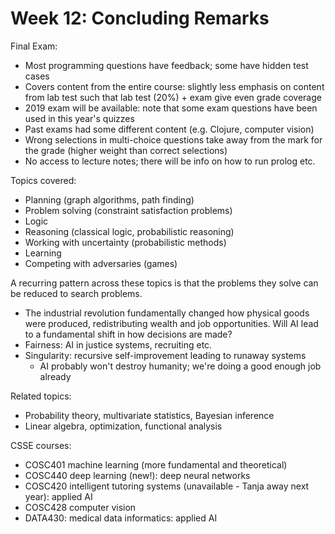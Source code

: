 # Week 12: Concluding Remarks

Final Exam:

- Most programming questions have feedback; some have hidden test cases
- Covers content from the entire course: slightly less emphasis on content from lab test such that lab test (20%) + exam give even grade coverage
- 2019 exam will be available: note that some exam questions have been used in this year's quizzes
- Past exams had some different content (e.g. Clojure, computer vision)
- Wrong selections in multi-choice questions take away from the mark for the grade (higher weight than correct selections)
- No access to lecture notes; there will be info on how to run prolog etc.

Topics covered:

- Planning (graph algorithms, path finding)
- Problem solving (constraint satisfaction problems)
- Logic
- Reasoning (classical logic, probabilistic reasoning)
- Working with uncertainty (probabilistic methods)
- Learning
- Competing with adversaries (games)

A recurring pattern across these topics is that the problems they solve can be reduced to search problems.

- The industrial revolution fundamentally changed how physical goods were produced, redistributing wealth and job opportunities. Will AI lead to a fundamental shift in how decisions are made?
- Fairness: AI in justice systems, recruiting etc.
- Singularity: recursive self-improvement leading to runaway systems
  - AI probably won't destroy humanity; we're doing a good enough job already

Related topics:

- Probability theory, multivariate statistics, Bayesian inference
- Linear algebra, optimization, functional analysis

CSSE courses:

- COSC401 machine learning (more fundamental and theoretical)
- COSC440 deep learning (new!): deep neural networks
- COSC420 intelligent tutoring systems (unavailable - Tanja away next year): applied AI
- COSC428 computer vision
- DATA430: medical data informatics: applied AI
